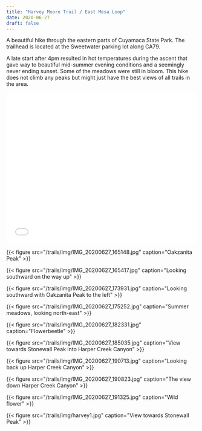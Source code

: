 ```yaml
---
title: "Harvey Moore Trail / East Mesa Loop"
date: 2020-06-27
draft: false
---
```


A beautiful hike through the eastern parts of Cuyamaca State Park. The trailhead is located at the Sweetwater parking lot along CA79.

A late start after 4pm resulted in hot temperatures during the ascent that gave way to beautiful mid-summer evening conditions and a seemingly never ending sunset. Some of the meadows were still in bloom. This hike does not climb any peaks but might just have the best views of all trails in the area. 
<iframe src="/trails/maps/map.html" width="100%" height="400" frameborder="0" name="iframe" onload="resizeIframe(this)" scrolling="no"></iframe>

{{< figure src="/trails/img/IMG_20200627_165148.jpg" caption="Oakzanita Peak" >}}

{{< figure src="/trails/img/IMG_20200627_165417.jpg" caption="Looking southward on the way up" >}}

{{< figure src="/trails/img/IMG_20200627_173931.jpg" caption="Looking southward with Oakzanita Peak to the left" >}}

{{< figure src="/trails/img/IMG_20200627_175252.jpg" caption="Summer meadows, looking north-east" >}}

{{< figure src="/trails/img/IMG_20200627_182331.jpg" caption="Flowerbeetle" >}}

{{< figure src="/trails/img/IMG_20200627_185035.jpg" caption="View towards Stonewall Peak into Harper Creek Canyon" >}}

{{< figure src="/trails/img/IMG_20200627_190713.jpg" caption="Looking back up Harper Creek Canyon" >}}

{{< figure src="/trails/img/IMG_20200627_190823.jpg" caption="The view down Harper Creek Canyon" >}}

{{< figure src="/trails/img/IMG_20200627_191325.jpg" caption="Wild flower" >}}

{{< figure src="/trails/img/harvey1.jpg" caption="View towards Stonewall Peak" >}}


